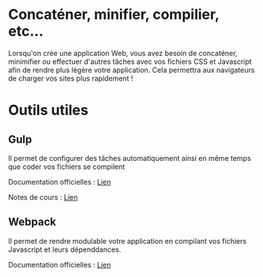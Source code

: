 # Concaténer, minifier, compilier, etc...

Lorsqu'on crée une application Web, vous avez besoin de concaténer, minimifier ou effectuer d'autres tâches avec vos fichiers CSS et Javascript afin de rendre plus légère votre application.
Cela permettra aux navigateurs de charger vos sites plus rapidement !

# Outils utiles

## Gulp

Il permet de configurer des tâches automatiquement ainsi en même temps que coder vos fichiers se compilent

Documentation officielles : [Lien](https://gulpjs.com/)

Notes de cours : [Lien](gulp/gulp.md)

## Webpack

Il permet de rendre modulable votre application en compilant vos fichiers Javascript et leurs dépenddances.

Documentation officielles : [Lien](https://webpack.js.org/)



